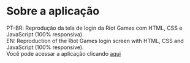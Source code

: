 # Sobre a aplicação

PT-BR: Reprodução da tela de login da Riot Games com HTML, CSS e JavaScript (100% responsiva).
<br />
EN: Reproduction of the Riot Games login screen with HTML, CSS and JavaScript (100% responsive).
<br />
Você pode acessar a aplicação clicando [aqui](https://darllinsonazvd.github.io/login-riot-games)
